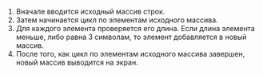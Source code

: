 1. Вначале вводится исходный массив строк.
2. Затем начинается цикл по элементам исходного массива.
3. Для каждого элемента проверяется его длина. Если длина элемента меньше, либо равна 3 символам, то элемент добавляется в новый массив.
4. После того, как цикл по элементам исходного массива завершен, новый массив выводится на экран.